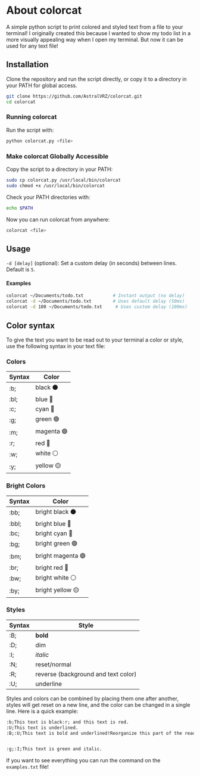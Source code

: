 
# About colorcat

A simple python script to print colored and styled text from a file to your terminal!
I originally created this because I wanted to show my todo list in a more visually appealing way when I open my terminal. But now it can be used for any text file!

## Installation

Clone the repository and run the script directly, or copy it to a directory in your PATH for global access.

```bash
git clone https://github.com/AstralVRZ/colorcat.git
cd colorcat
```

### Running colorcat

Run the script with:

```bash
python colorcat.py <file>
```

### Make colorcat Globally Accessible

Copy the script to a directory in your PATH:

```bash
sudo cp colorcat.py /usr/local/bin/colorcat
sudo chmod +x /usr/local/bin/colorcat
```

Check your PATH directories with:

```bash
echo $PATH
```

Now you can run colorcat from anywhere:

```bash
colorcat <file>
```

## Usage


`-d [delay]` (optional): Set a custom delay (in seconds) between lines. Default is `5`.

#### Examples

```bash
colorcat ~/Documents/todo.txt           # Instant output (no delay)
colorcat -d ~/Documents/todo.txt        # Uses default delay (50ms)
colorcat -d 100 ~/Documents/todo.txt     # Uses custom delay (100ms)
```

## Color syntax

To give the text you want to be read out to your terminal a color or style, use the following syntax in your text file:

### Colors

| Syntax | Color |
| ----------- | ----------- |
| :b; | black ⚫ |
| :bl; | blue 🔵 |
| :c; | cyan 🔵 |
| :g; | green 🟢 |
| :m; | magenta 🟣 |
| :r; | red 🔴 |
| :w; | white ⚪ |
| :y; | yellow 🟡 |

### Bright Colors

| Syntax | Color |
| ----------- | ----------- |
| :bb; | bright black ⚫ |
| :bbl; | bright blue 🔵 |
| :bc; | bright cyan 🔵 |
| :bg; | bright green 🟢 |
| :bm; | bright magenta 🟣 |
| :br; | bright red 🔴 |
| :bw; | bright white ⚪ |
| :by; | bright yellow 🟡 |

### Styles

| Syntax | Style |
| ----------- | ----------- |
| :B; | **bold** |
| :D; | dim |
| :I; | *italic* |
| :N; | reset/normal |
| :R; | reverse (background and text color) |
| :U; | underline |

Styles and colors can be combined by placing them one after another, styles will get reset on a new line, and the color can be changed in a single line.
Here is a quick example:

```txt
:b;This text is black:r; and this text is red.
:U;This text is underlined.
:B;:U;This text is bold and underlined!Reorganize this part of the readme, line 7-54


:g;:I;This text is green and italic.
```

If you want to see everything you can run the command on the `examples.txt` file!
